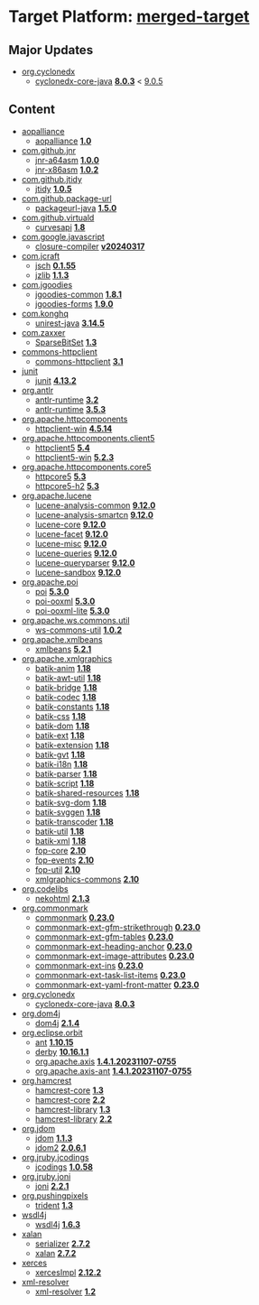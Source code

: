 # Target Platform: [merged-target](https://github.com/eclipse-orbit/orbit-simrel/blob/main/maven-bnd/tp/MavenBND.target)

## Major Updates
 - [org.cyclonedx](https://repo1.maven.org/maven2/org/cyclonedx/)
    - [cyclonedx-core-java](https://repo1.maven.org/maven2/org/cyclonedx/cyclonedx-core-java/) **[8.0.3](https://repo1.maven.org/maven2/org/cyclonedx/cyclonedx-core-java/8.0.3)** < [9.0.5](https://repo1.maven.org/maven2/org/cyclonedx/cyclonedx-core-java/9.0.5/)

## Content
 - [aopalliance](https://repo1.maven.org/maven2/aopalliance/)
    - [aopalliance](https://repo1.maven.org/maven2/aopalliance/aopalliance/) **[1.0](https://repo1.maven.org/maven2/aopalliance/aopalliance/1.0)**
 - [com.github.jnr](https://repo1.maven.org/maven2/com/github/jnr/)
    - [jnr-a64asm](https://repo1.maven.org/maven2/com/github/jnr/jnr-a64asm/) **[1.0.0](https://repo1.maven.org/maven2/com/github/jnr/jnr-a64asm/1.0.0)**
    - [jnr-x86asm](https://repo1.maven.org/maven2/com/github/jnr/jnr-x86asm/) **[1.0.2](https://repo1.maven.org/maven2/com/github/jnr/jnr-x86asm/1.0.2)**
 - [com.github.jtidy](https://repo1.maven.org/maven2/com/github/jtidy/)
    - [jtidy](https://repo1.maven.org/maven2/com/github/jtidy/jtidy/) **[1.0.5](https://repo1.maven.org/maven2/com/github/jtidy/jtidy/1.0.5)**
 - [com.github.package-url](https://repo1.maven.org/maven2/com/github/package-url/)
    - [packageurl-java](https://repo1.maven.org/maven2/com/github/package-url/packageurl-java/) **[1.5.0](https://repo1.maven.org/maven2/com/github/package-url/packageurl-java/1.5.0)**
 - [com.github.virtuald](https://repo1.maven.org/maven2/com/github/virtuald/)
    - [curvesapi](https://repo1.maven.org/maven2/com/github/virtuald/curvesapi/) **[1.8](https://repo1.maven.org/maven2/com/github/virtuald/curvesapi/1.8)**
 - [com.google.javascript](https://repo1.maven.org/maven2/com/google/javascript/)
    - [closure-compiler](https://repo1.maven.org/maven2/com/google/javascript/closure-compiler/) **[v20240317](https://repo1.maven.org/maven2/com/google/javascript/closure-compiler/v20240317)**
 - [com.jcraft](https://repo1.maven.org/maven2/com/jcraft/)
    - [jsch](https://repo1.maven.org/maven2/com/jcraft/jsch/) **[0.1.55](https://repo1.maven.org/maven2/com/jcraft/jsch/0.1.55)**
    - [jzlib](https://repo1.maven.org/maven2/com/jcraft/jzlib/) **[1.1.3](https://repo1.maven.org/maven2/com/jcraft/jzlib/1.1.3)**
 - [com.jgoodies](https://repo1.maven.org/maven2/com/jgoodies/)
    - [jgoodies-common](https://repo1.maven.org/maven2/com/jgoodies/jgoodies-common/) **[1.8.1](https://repo1.maven.org/maven2/com/jgoodies/jgoodies-common/1.8.1)**
    - [jgoodies-forms](https://repo1.maven.org/maven2/com/jgoodies/jgoodies-forms/) **[1.9.0](https://repo1.maven.org/maven2/com/jgoodies/jgoodies-forms/1.9.0)**
 - [com.konghq](https://repo1.maven.org/maven2/com/konghq/)
    - [unirest-java](https://repo1.maven.org/maven2/com/konghq/unirest-java/) **[3.14.5](https://repo1.maven.org/maven2/com/konghq/unirest-java/3.14.5)**
 - [com.zaxxer](https://repo1.maven.org/maven2/com/zaxxer/)
    - [SparseBitSet](https://repo1.maven.org/maven2/com/zaxxer/SparseBitSet/) **[1.3](https://repo1.maven.org/maven2/com/zaxxer/SparseBitSet/1.3)**
 - [commons-httpclient](https://repo1.maven.org/maven2/commons-httpclient/)
    - [commons-httpclient](https://repo1.maven.org/maven2/commons-httpclient/commons-httpclient/) **[3.1](https://repo1.maven.org/maven2/commons-httpclient/commons-httpclient/3.1)**
 - [junit](https://repo1.maven.org/maven2/junit/)
    - [junit](https://repo1.maven.org/maven2/junit/junit/) **[4.13.2](https://repo1.maven.org/maven2/junit/junit/4.13.2)**
 - [org.antlr](https://repo1.maven.org/maven2/org/antlr/)
    - [antlr-runtime](https://repo1.maven.org/maven2/org/antlr/antlr-runtime/) **[3.2](https://repo1.maven.org/maven2/org/antlr/antlr-runtime/3.2)**
    - [antlr-runtime](https://repo1.maven.org/maven2/org/antlr/antlr-runtime/) **[3.5.3](https://repo1.maven.org/maven2/org/antlr/antlr-runtime/3.5.3)**
 - [org.apache.httpcomponents](https://repo1.maven.org/maven2/org/apache/httpcomponents/)
    - [httpclient-win](https://repo1.maven.org/maven2/org/apache/httpcomponents/httpclient-win/) **[4.5.14](https://repo1.maven.org/maven2/org/apache/httpcomponents/httpclient-win/4.5.14)**
 - [org.apache.httpcomponents.client5](https://repo1.maven.org/maven2/org/apache/httpcomponents/client5/)
    - [httpclient5](https://repo1.maven.org/maven2/org/apache/httpcomponents/client5/httpclient5/) **[5.4](https://repo1.maven.org/maven2/org/apache/httpcomponents/client5/httpclient5/5.4)**
    - [httpclient5-win](https://repo1.maven.org/maven2/org/apache/httpcomponents/client5/httpclient5-win/) **[5.2.3](https://repo1.maven.org/maven2/org/apache/httpcomponents/client5/httpclient5-win/5.2.3)**
 - [org.apache.httpcomponents.core5](https://repo1.maven.org/maven2/org/apache/httpcomponents/core5/)
    - [httpcore5](https://repo1.maven.org/maven2/org/apache/httpcomponents/core5/httpcore5/) **[5.3](https://repo1.maven.org/maven2/org/apache/httpcomponents/core5/httpcore5/5.3)**
    - [httpcore5-h2](https://repo1.maven.org/maven2/org/apache/httpcomponents/core5/httpcore5-h2/) **[5.3](https://repo1.maven.org/maven2/org/apache/httpcomponents/core5/httpcore5-h2/5.3)**
 - [org.apache.lucene](https://repo1.maven.org/maven2/org/apache/lucene/)
    - [lucene-analysis-common](https://repo1.maven.org/maven2/org/apache/lucene/lucene-analysis-common/) **[9.12.0](https://repo1.maven.org/maven2/org/apache/lucene/lucene-analysis-common/9.12.0)**
    - [lucene-analysis-smartcn](https://repo1.maven.org/maven2/org/apache/lucene/lucene-analysis-smartcn/) **[9.12.0](https://repo1.maven.org/maven2/org/apache/lucene/lucene-analysis-smartcn/9.12.0)**
    - [lucene-core](https://repo1.maven.org/maven2/org/apache/lucene/lucene-core/) **[9.12.0](https://repo1.maven.org/maven2/org/apache/lucene/lucene-core/9.12.0)**
    - [lucene-facet](https://repo1.maven.org/maven2/org/apache/lucene/lucene-facet/) **[9.12.0](https://repo1.maven.org/maven2/org/apache/lucene/lucene-facet/9.12.0)**
    - [lucene-misc](https://repo1.maven.org/maven2/org/apache/lucene/lucene-misc/) **[9.12.0](https://repo1.maven.org/maven2/org/apache/lucene/lucene-misc/9.12.0)**
    - [lucene-queries](https://repo1.maven.org/maven2/org/apache/lucene/lucene-queries/) **[9.12.0](https://repo1.maven.org/maven2/org/apache/lucene/lucene-queries/9.12.0)**
    - [lucene-queryparser](https://repo1.maven.org/maven2/org/apache/lucene/lucene-queryparser/) **[9.12.0](https://repo1.maven.org/maven2/org/apache/lucene/lucene-queryparser/9.12.0)**
    - [lucene-sandbox](https://repo1.maven.org/maven2/org/apache/lucene/lucene-sandbox/) **[9.12.0](https://repo1.maven.org/maven2/org/apache/lucene/lucene-sandbox/9.12.0)**
 - [org.apache.poi](https://repo1.maven.org/maven2/org/apache/poi/)
    - [poi](https://repo1.maven.org/maven2/org/apache/poi/poi/) **[5.3.0](https://repo1.maven.org/maven2/org/apache/poi/poi/5.3.0)**
    - [poi-ooxml](https://repo1.maven.org/maven2/org/apache/poi/poi-ooxml/) **[5.3.0](https://repo1.maven.org/maven2/org/apache/poi/poi-ooxml/5.3.0)**
    - [poi-ooxml-lite](https://repo1.maven.org/maven2/org/apache/poi/poi-ooxml-lite/) **[5.3.0](https://repo1.maven.org/maven2/org/apache/poi/poi-ooxml-lite/5.3.0)**
 - [org.apache.ws.commons.util](https://repo1.maven.org/maven2/org/apache/ws/commons/util/)
    - [ws-commons-util](https://repo1.maven.org/maven2/org/apache/ws/commons/util/ws-commons-util/) **[1.0.2](https://repo1.maven.org/maven2/org/apache/ws/commons/util/ws-commons-util/1.0.2)**
 - [org.apache.xmlbeans](https://repo1.maven.org/maven2/org/apache/xmlbeans/)
    - [xmlbeans](https://repo1.maven.org/maven2/org/apache/xmlbeans/xmlbeans/) **[5.2.1](https://repo1.maven.org/maven2/org/apache/xmlbeans/xmlbeans/5.2.1)**
 - [org.apache.xmlgraphics](https://repo1.maven.org/maven2/org/apache/xmlgraphics/)
    - [batik-anim](https://repo1.maven.org/maven2/org/apache/xmlgraphics/batik-anim/) **[1.18](https://repo1.maven.org/maven2/org/apache/xmlgraphics/batik-anim/1.18)**
    - [batik-awt-util](https://repo1.maven.org/maven2/org/apache/xmlgraphics/batik-awt-util/) **[1.18](https://repo1.maven.org/maven2/org/apache/xmlgraphics/batik-awt-util/1.18)**
    - [batik-bridge](https://repo1.maven.org/maven2/org/apache/xmlgraphics/batik-bridge/) **[1.18](https://repo1.maven.org/maven2/org/apache/xmlgraphics/batik-bridge/1.18)**
    - [batik-codec](https://repo1.maven.org/maven2/org/apache/xmlgraphics/batik-codec/) **[1.18](https://repo1.maven.org/maven2/org/apache/xmlgraphics/batik-codec/1.18)**
    - [batik-constants](https://repo1.maven.org/maven2/org/apache/xmlgraphics/batik-constants/) **[1.18](https://repo1.maven.org/maven2/org/apache/xmlgraphics/batik-constants/1.18)**
    - [batik-css](https://repo1.maven.org/maven2/org/apache/xmlgraphics/batik-css/) **[1.18](https://repo1.maven.org/maven2/org/apache/xmlgraphics/batik-css/1.18)**
    - [batik-dom](https://repo1.maven.org/maven2/org/apache/xmlgraphics/batik-dom/) **[1.18](https://repo1.maven.org/maven2/org/apache/xmlgraphics/batik-dom/1.18)**
    - [batik-ext](https://repo1.maven.org/maven2/org/apache/xmlgraphics/batik-ext/) **[1.18](https://repo1.maven.org/maven2/org/apache/xmlgraphics/batik-ext/1.18)**
    - [batik-extension](https://repo1.maven.org/maven2/org/apache/xmlgraphics/batik-extension/) **[1.18](https://repo1.maven.org/maven2/org/apache/xmlgraphics/batik-extension/1.18)**
    - [batik-gvt](https://repo1.maven.org/maven2/org/apache/xmlgraphics/batik-gvt/) **[1.18](https://repo1.maven.org/maven2/org/apache/xmlgraphics/batik-gvt/1.18)**
    - [batik-i18n](https://repo1.maven.org/maven2/org/apache/xmlgraphics/batik-i18n/) **[1.18](https://repo1.maven.org/maven2/org/apache/xmlgraphics/batik-i18n/1.18)**
    - [batik-parser](https://repo1.maven.org/maven2/org/apache/xmlgraphics/batik-parser/) **[1.18](https://repo1.maven.org/maven2/org/apache/xmlgraphics/batik-parser/1.18)**
    - [batik-script](https://repo1.maven.org/maven2/org/apache/xmlgraphics/batik-script/) **[1.18](https://repo1.maven.org/maven2/org/apache/xmlgraphics/batik-script/1.18)**
    - [batik-shared-resources](https://repo1.maven.org/maven2/org/apache/xmlgraphics/batik-shared-resources/) **[1.18](https://repo1.maven.org/maven2/org/apache/xmlgraphics/batik-shared-resources/1.18)**
    - [batik-svg-dom](https://repo1.maven.org/maven2/org/apache/xmlgraphics/batik-svg-dom/) **[1.18](https://repo1.maven.org/maven2/org/apache/xmlgraphics/batik-svg-dom/1.18)**
    - [batik-svggen](https://repo1.maven.org/maven2/org/apache/xmlgraphics/batik-svggen/) **[1.18](https://repo1.maven.org/maven2/org/apache/xmlgraphics/batik-svggen/1.18)**
    - [batik-transcoder](https://repo1.maven.org/maven2/org/apache/xmlgraphics/batik-transcoder/) **[1.18](https://repo1.maven.org/maven2/org/apache/xmlgraphics/batik-transcoder/1.18)**
    - [batik-util](https://repo1.maven.org/maven2/org/apache/xmlgraphics/batik-util/) **[1.18](https://repo1.maven.org/maven2/org/apache/xmlgraphics/batik-util/1.18)**
    - [batik-xml](https://repo1.maven.org/maven2/org/apache/xmlgraphics/batik-xml/) **[1.18](https://repo1.maven.org/maven2/org/apache/xmlgraphics/batik-xml/1.18)**
    - [fop-core](https://repo1.maven.org/maven2/org/apache/xmlgraphics/fop-core/) **[2.10](https://repo1.maven.org/maven2/org/apache/xmlgraphics/fop-core/2.10)**
    - [fop-events](https://repo1.maven.org/maven2/org/apache/xmlgraphics/fop-events/) **[2.10](https://repo1.maven.org/maven2/org/apache/xmlgraphics/fop-events/2.10)**
    - [fop-util](https://repo1.maven.org/maven2/org/apache/xmlgraphics/fop-util/) **[2.10](https://repo1.maven.org/maven2/org/apache/xmlgraphics/fop-util/2.10)**
    - [xmlgraphics-commons](https://repo1.maven.org/maven2/org/apache/xmlgraphics/xmlgraphics-commons/) **[2.10](https://repo1.maven.org/maven2/org/apache/xmlgraphics/xmlgraphics-commons/2.10)**
 - [org.codelibs](https://repo1.maven.org/maven2/org/codelibs/)
    - [nekohtml](https://repo1.maven.org/maven2/org/codelibs/nekohtml/) **[2.1.3](https://repo1.maven.org/maven2/org/codelibs/nekohtml/2.1.3)**
 - [org.commonmark](https://repo1.maven.org/maven2/org/commonmark/)
    - [commonmark](https://repo1.maven.org/maven2/org/commonmark/commonmark/) **[0.23.0](https://repo1.maven.org/maven2/org/commonmark/commonmark/0.23.0)**
    - [commonmark-ext-gfm-strikethrough](https://repo1.maven.org/maven2/org/commonmark/commonmark-ext-gfm-strikethrough/) **[0.23.0](https://repo1.maven.org/maven2/org/commonmark/commonmark-ext-gfm-strikethrough/0.23.0)**
    - [commonmark-ext-gfm-tables](https://repo1.maven.org/maven2/org/commonmark/commonmark-ext-gfm-tables/) **[0.23.0](https://repo1.maven.org/maven2/org/commonmark/commonmark-ext-gfm-tables/0.23.0)**
    - [commonmark-ext-heading-anchor](https://repo1.maven.org/maven2/org/commonmark/commonmark-ext-heading-anchor/) **[0.23.0](https://repo1.maven.org/maven2/org/commonmark/commonmark-ext-heading-anchor/0.23.0)**
    - [commonmark-ext-image-attributes](https://repo1.maven.org/maven2/org/commonmark/commonmark-ext-image-attributes/) **[0.23.0](https://repo1.maven.org/maven2/org/commonmark/commonmark-ext-image-attributes/0.23.0)**
    - [commonmark-ext-ins](https://repo1.maven.org/maven2/org/commonmark/commonmark-ext-ins/) **[0.23.0](https://repo1.maven.org/maven2/org/commonmark/commonmark-ext-ins/0.23.0)**
    - [commonmark-ext-task-list-items](https://repo1.maven.org/maven2/org/commonmark/commonmark-ext-task-list-items/) **[0.23.0](https://repo1.maven.org/maven2/org/commonmark/commonmark-ext-task-list-items/0.23.0)**
    - [commonmark-ext-yaml-front-matter](https://repo1.maven.org/maven2/org/commonmark/commonmark-ext-yaml-front-matter/) **[0.23.0](https://repo1.maven.org/maven2/org/commonmark/commonmark-ext-yaml-front-matter/0.23.0)**
 - [org.cyclonedx](https://repo1.maven.org/maven2/org/cyclonedx/)
    - [cyclonedx-core-java](https://repo1.maven.org/maven2/org/cyclonedx/cyclonedx-core-java/) **[8.0.3](https://repo1.maven.org/maven2/org/cyclonedx/cyclonedx-core-java/8.0.3)**
 - [org.dom4j](https://repo1.maven.org/maven2/org/dom4j/)
    - [dom4j](https://repo1.maven.org/maven2/org/dom4j/dom4j/) **[2.1.4](https://repo1.maven.org/maven2/org/dom4j/dom4j/2.1.4)**
 - [org.eclipse.orbit](https://repo.eclipse.org/content/repositories/orbit-approved-artifacts/org/eclipse/orbit/)
    - [ant](https://repo.eclipse.org/content/repositories/orbit-approved-artifacts/org/eclipse/orbit/ant/) **[1.10.15](https://repo.eclipse.org/content/repositories/orbit-approved-artifacts/org/eclipse/orbit/ant/1.10.15)**
    - [derby](https://repo.eclipse.org/content/repositories/orbit-approved-artifacts/org/eclipse/orbit/derby/) **[10.16.1.1](https://repo.eclipse.org/content/repositories/orbit-approved-artifacts/org/eclipse/orbit/derby/10.16.1.1)**
    - [org.apache.axis](https://repo.eclipse.org/content/repositories/orbit-approved-artifacts/org/eclipse/orbit/org.apache.axis/) **[1.4.1.20231107-0755](https://repo.eclipse.org/content/repositories/orbit-approved-artifacts/org/eclipse/orbit/org.apache.axis/1.4.1.20231107-0755)**
    - [org.apache.axis-ant](https://repo.eclipse.org/content/repositories/orbit-approved-artifacts/org/eclipse/orbit/org.apache.axis-ant/) **[1.4.1.20231107-0755](https://repo.eclipse.org/content/repositories/orbit-approved-artifacts/org/eclipse/orbit/org.apache.axis-ant/1.4.1.20231107-0755)**
 - [org.hamcrest](https://repo1.maven.org/maven2/org/hamcrest/)
    - [hamcrest-core](https://repo1.maven.org/maven2/org/hamcrest/hamcrest-core/) **[1.3](https://repo1.maven.org/maven2/org/hamcrest/hamcrest-core/1.3)**
    - [hamcrest-core](https://repo1.maven.org/maven2/org/hamcrest/hamcrest-core/) **[2.2](https://repo1.maven.org/maven2/org/hamcrest/hamcrest-core/2.2)**
    - [hamcrest-library](https://repo1.maven.org/maven2/org/hamcrest/hamcrest-library/) **[1.3](https://repo1.maven.org/maven2/org/hamcrest/hamcrest-library/1.3)**
    - [hamcrest-library](https://repo1.maven.org/maven2/org/hamcrest/hamcrest-library/) **[2.2](https://repo1.maven.org/maven2/org/hamcrest/hamcrest-library/2.2)**
 - [org.jdom](https://repo1.maven.org/maven2/org/jdom/)
    - [jdom](https://repo1.maven.org/maven2/org/jdom/jdom/) **[1.1.3](https://repo1.maven.org/maven2/org/jdom/jdom/1.1.3)**
    - [jdom2](https://repo1.maven.org/maven2/org/jdom/jdom2/) **[2.0.6.1](https://repo1.maven.org/maven2/org/jdom/jdom2/2.0.6.1)**
 - [org.jruby.jcodings](https://repo1.maven.org/maven2/org/jruby/jcodings/)
    - [jcodings](https://repo1.maven.org/maven2/org/jruby/jcodings/jcodings/) **[1.0.58](https://repo1.maven.org/maven2/org/jruby/jcodings/jcodings/1.0.58)**
 - [org.jruby.joni](https://repo1.maven.org/maven2/org/jruby/joni/)
    - [joni](https://repo1.maven.org/maven2/org/jruby/joni/joni/) **[2.2.1](https://repo1.maven.org/maven2/org/jruby/joni/joni/2.2.1)**
 - [org.pushingpixels](https://repo1.maven.org/maven2/org/pushingpixels/)
    - [trident](https://repo1.maven.org/maven2/org/pushingpixels/trident/) **[1.3](https://repo1.maven.org/maven2/org/pushingpixels/trident/1.3)**
 - [wsdl4j](https://repo1.maven.org/maven2/wsdl4j/)
    - [wsdl4j](https://repo1.maven.org/maven2/wsdl4j/wsdl4j/) **[1.6.3](https://repo1.maven.org/maven2/wsdl4j/wsdl4j/1.6.3)**
 - [xalan](https://repo1.maven.org/maven2/xalan/)
    - [serializer](https://repo1.maven.org/maven2/xalan/serializer/) **[2.7.2](https://repo1.maven.org/maven2/xalan/serializer/2.7.2)**
    - [xalan](https://repo1.maven.org/maven2/xalan/xalan/) **[2.7.2](https://repo1.maven.org/maven2/xalan/xalan/2.7.2)**
 - [xerces](https://repo1.maven.org/maven2/xerces/)
    - [xercesImpl](https://repo1.maven.org/maven2/xerces/xercesImpl/) **[2.12.2](https://repo1.maven.org/maven2/xerces/xercesImpl/2.12.2)**
 - [xml-resolver](https://repo1.maven.org/maven2/xml-resolver/)
    - [xml-resolver](https://repo1.maven.org/maven2/xml-resolver/xml-resolver/) **[1.2](https://repo1.maven.org/maven2/xml-resolver/xml-resolver/1.2)**
